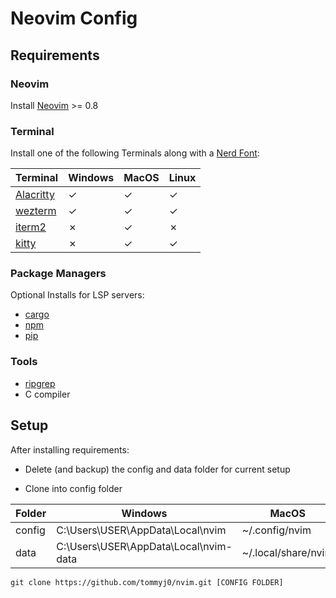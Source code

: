 # Neovim Config

## Requirements

### Neovim 

Install [Neovim](https://github.com/neovim/neovim/blob/master/INSTALL.md) >= 0.8

### Terminal

Install one of the following Terminals along with a [Nerd Font](https://www.nerdfonts.com/):

| Terminal | Windows | MacOS | Linux |
|---|---|---|---|
|[Alacritty](https://github.com/alacritty/alacritty)| &check;|&check;|&check;|
|[wezterm](https://github.com/wez/wezterm)| &check;|&check;|&check;|
|[iterm2](https://iterm2.com/)| &cross;|&check;|&cross;|
|[kitty](https://github.com/kovidgoyal/kitty)| &cross;|&check;|&check;|

### Package Managers

Optional Installs for LSP servers:

- [cargo](https://doc.rust-lang.org/cargo/getting-started/installation.html)
- [npm](https://docs.npmjs.com/downloading-and-installing-node-js-and-npm)
- [pip](https://pip.pypa.io/en/stable/installation/)

### Tools

- [ripgrep](https://github.com/BurntSushi/ripgrep)
- C compiler

## Setup

After installing requirements:

- Delete (and backup) the config and data folder for current setup

- Clone into config folder

| Folder | Windows | MacOS | Linux |
|---|---|---|---|
| config | C:\Users\USER\AppData\Local\nvim | ~/.config/nvim | ~/.config/nvim |
| data | C:\Users\USER\AppData\Local\nvim-data | ~/.local/share/nvim | ~/.local/share/nvim |

```shell
git clone https://github.com/tommyj0/nvim.git [CONFIG FOLDER]
```

